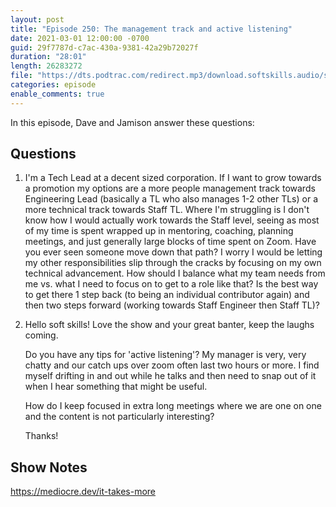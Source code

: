 ```yaml
---
layout: post
title: "Episode 250: The management track and active listening"
date: 2021-03-01 12:00:00 -0700
guid: 29f7787d-c7ac-430a-9381-42a29b72027f
duration: "28:01"
length: 26283272
file: "https://dts.podtrac.com/redirect.mp3/download.softskills.audio/sse-250.mp3"
categories: episode
enable_comments: true
---
```


In this episode, Dave and Jamison answer these questions:

## Questions

1. I'm a Tech Lead at a decent sized corporation. If I want to grow towards a promotion my options are a more people management track towards Engineering Lead (basically a TL who also manages 1-2 other TLs) or a more technical track towards Staff TL. Where I'm struggling is I don't know how I would actually work towards the Staff level, seeing as most of my time is spent wrapped up in mentoring, coaching, planning meetings, and just generally large blocks of time spent on Zoom. Have you ever seen someone move down that path? I worry I would be letting my other responsibilities slip through the cracks by focusing on my own technical advancement. How should I balance what my team needs from me vs. what I need to focus on to get to a role like that? Is the best way to get there 1 step back (to being an individual contributor again) and then two steps forward (working towards Staff Engineer then Staff TL)?


2. Hello soft skills! Love the show and your great banter, keep the laughs coming.
   
   Do you have any tips for 'active listening'? My manager is very, very chatty and our catch ups over zoom often last two hours or more. I find myself drifting in and out while he talks and then need to snap out of it when I hear something that might be useful.
   
   How do I keep focused in extra long meetings where we are one on one and the content is not particularly interesting?
   
   Thanks!


## Show Notes
https://mediocre.dev/it-takes-more
